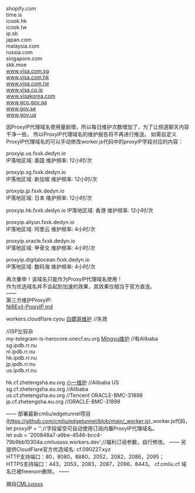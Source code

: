 

shopify.com  
time.is  
icook.hk  
icook.tw  
ip.sb  
japan.com  
malaysia.com  
russia.com  
singapore.com  
skk.moe  
www.visa.com.sg  
www.visa.com.hk  
www.visa.com.tw  
www.visa.co.jp  
www.visakorea.com  
www.gco.gov.qa  
www.gov.se  
www.gov.ua  



因ProxyIP代理域名使用量剧增，所以每日维护次数增加了，为了让频道聊天内容干净一些， 
所以ProxyIP代理域名的维护报告将不再进行推送。 
如需自定义ProxyIP代理域名的可以手动修改worker.js代码中的proxyIP字段对应的内容： 

proxyip.us.fxxk.dedyn.io   
IP落地区域: 美国 维护频率: 12小时/次  

proxyip.sg.fxxk.dedyn.io   
IP落地区域: 新加坡 维护频率: 12小时/次  

proxyip.jp.fxxk.dedyn.io   
IP落地区域: 日本 维护频率: 12小时/次 

proxyip.hk.fxxk.dedyn.io 
IP落地区域: 香港 维护频率: 12小时/次 

proxyip.aliyun.fxxk.dedyn.io  
IP落地区域: 阿里云 维护频率: 4小时/次 

proxyip.oracle.fxxk.dedyn.io  
IP落地区域: 甲骨文 维护频率: 4小时/次 

proxyip.digitalocean.fxxk.dedyn.io  
IP落地区域: 数码海 维护频率: 4小时/次 


再次重申！该域名只能作为ProxyIP代理域名使用！   
作为优选域名并不会起到加速的效果，其效果仅相当于官方直连。   
——   
第三方维护ProxyIP:  
[NiREvil-ProxyIP.md](https://github.com/NiREvil/vless/blob/main/sub/ProxyIP.md)

workers.cloudflare.cyou [白嫖哥维护](https://t.me/v2rayByCf/141) //失效 
 
//ISP比较杂  
my-telegram-is-herocore.onecf.eu.org [Mingyu维护](https://t.me/HeroCore) //有Alibaba  
sg.ipdb.rr.nu  
nl.ipdb.rr.nu  
hk.ipdb.rr.nu  
jp.ipdb.rr.nu  
us.ipdb.rr.nu  
 
hk.cf.zhetengsha.eu.org [小一维护](https://t.me/zhetengsha/1408) //Alibaba US  
sg.cf.zhetengsha.eu.org //Alibaba  
us.cf.zhetengsha.eu.org //Tencent ORACLE-BMC-31898   
jp.cf.zhetengsha.eu.org //ORACLE-BMC-31898   

——
部署最新cmliu/edgetunnel项目 (https://github.com/cmliu/edgetunnel/blob/main/_worker.js)_worker.js代码， 
let proxyIP = '';//字段留空可自动使用订阅内置ProxyIP代理域名。  
let sub = '200848a7-a9be-4546-bcc4-79b9bb10304a.cmliussss.workers.dev';//福利订阅参数，自行修改。 
——
另提供CloudFlare官方优选域名:  cf.090227.xyz  
HTTP支持端口：80，8080，8880，2052，2082，2086，2095；  
HTTPS支持端口：443，2053，2083，2087，2096，8443。 
cf.cmliu.cf 域名已被freenom删除。 
——
 
摘自[CMLiussss](https://t.me/CMLiussss)
